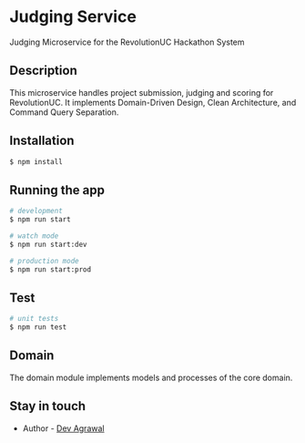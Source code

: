 # Judging Service

Judging Microservice for the RevolutionUC Hackathon System

## Description

This microservice handles project submission, judging and scoring for RevolutionUC. It implements Domain-Driven Design, Clean Architecture, and Command Query Separation.

## Installation

```bash
$ npm install
```

## Running the app

```bash
# development
$ npm run start

# watch mode
$ npm run start:dev

# production mode
$ npm run start:prod
```

## Test

```bash
# unit tests
$ npm run test

```

## Domain

The domain module implements models and processes of the core domain.

## Stay in touch

- Author - [Dev Agrawal](https://devagr.me)
